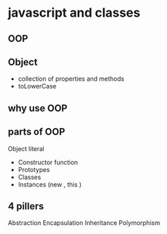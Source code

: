 # javascript and classes

## OOP

## Object
- collection of properties and methods
- toLowerCase 

## why use OOP

## parts of OOP
Object literal

- Constructor function
- Prototypes
- Classes
- Instances (new , this )



## 4 pillers

Abstraction
Encapsulation
Inheritance
Polymorphism
